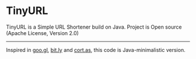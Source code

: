 # TinyURL

TinyURL is a Simple URL Shortener build on Java. Project is Open source (Apache License, Version 2.0) 

---
Inspired in [goo.gl](https://goo.gl/), [bit.ly](https://bitly.com/) and [cort.as](http://cortas.elpais.com/), this code is Java-minimalistic version.
